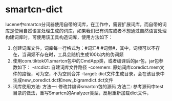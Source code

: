 # smartcn-dict
lucene中smartcn分词器使用自带的词库，在工作中，需要扩展词库，而自带的词库是使用自然语言处理生成的词库，如果我们已有词库或者不想通过自然语言处理构建词库时，可使用该工具构造词库，使用方法如下：
1. 创建词库文件，词库每一行格式为：#词汇# #词频#，其中，词频可以不存在，当词频不存在时，工具会随机生成100以内的伪词频
2. 使用com.tiktok01.smartcn包中的CmdApp类，或者编译后的jar包，jar包参数如下：
	-srcdict: 自建词库文件路径
	-coremem: 原始词库coredict.mem文件的路径，可为空，不为空则合并
	-target: dict文件生成目录，会在该目录中生成new_coredict.dct和new_bigramdict.dct文件
3. 词库使用方法:
	方法一: 修改并编译smartcn包的源码
	方法二: 参考源码中test目录的做法，重写Smartcn的Analyzer类型，反射重新加载dict文件，
